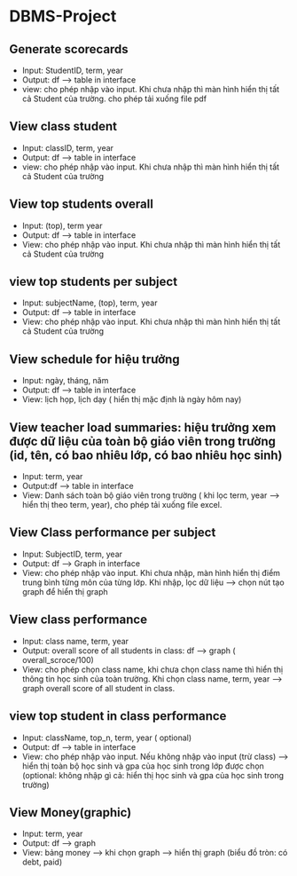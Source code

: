 # DBMS-Project
## Generate scorecards
- Input: StudentID, term, year
- Output: df --> table in interface
- view: cho phép nhập vào input. Khi chưa nhập thì màn hình hiển thị tất cả Student của trường. cho phép tải xuống file pdf

## View class student
- Input: classID, term, year
- Output: df --> table in interface
- view: cho phép nhập vào input. Khi chưa nhập thì màn hình hiển thị tất cả Student của trường

## View top students overall
- Input: (top), term year
- Output: df --> table in interface
- View: cho phép nhập vào input. Khi chưa nhập thì màn hình hiển thị tất cả Student của trường

## view top students per subject
- Input: subjectName, (top), term, year
- Output: df --> table in interface
- View: cho phép nhập vào input. Khi chưa nhập thì màn hình hiển thị tất cả Student của trường

## View schedule for hiệu trưởng
- Input: ngày, tháng, năm
- Output: df --> table in interface
- View: lịch họp, lịch dạy ( hiển thị mặc định là ngày hôm nay)

## View teacher load summaries: hiệu trưởng xem được dữ liệu của toàn bộ giáo viên trong trường (id, tên, có bao nhiêu lớp, có bao nhiêu học sinh)
- Input: term, year
- Output:df --> table in interface
- View: Danh sách toàn bộ giáo viên trong trường ( khi lọc term, year --> hiển thị theo term, year), cho phép tải xuống file excel.

## View Class performance per subject
- Input: SubjectID, term, year
- Output: df --> Graph in interface
- View: cho phép nhập vào input. Khi chưa nhập, màn hình hiển thị điểm trung bình từng môn của từng lớp. Khi nhập, lọc dữ liệu --> chọn nút tạo graph để hiển thị graph 

## View class performance 
- Input: class name, term, year
- Output: overall score of all students in class:  df --> graph ( overall_scroce/100)
- View: cho phép chọn class name, khi chưa chọn class name thì hiển thị thông tin học sinh của toàn trường. Khi chọn class name, term, year --> graph overall score of all student in class.
  
## view top student in class performance
- Input: className, top_n, term, year ( optional)
- Output: df --> table in interface
- View: cho phép nhập vào input. Nếu không nhập vào input (trừ class) --> hiển thị toàn bộ học sinh và gpa của học sinh trong lớp được chọn (optional: không nhập gì cả: hiển thị học sinh và gpa của học sinh trong trường)

## View Money(graphic)
- Input: term, year
- Output: df --> graph
- View: bảng money --> khi chọn graph --> hiển thị graph (biểu đồ tròn: có debt, paid)
